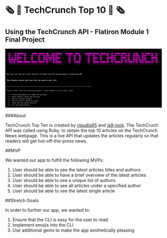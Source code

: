 # 🗞 📰 TechCrunch Top 10 📰 🗞

## Using the TechCrunch API - Flatiron Module 1 Final Project

![main](img/app_overview.png)

###About

TechCrunch Top Ten is created by [claudia95](https://github.com/claudia95) and [ja9-look](https://github.com/ja9-look).
The TechCruch API was called using Ruby, to obtain the top 10 articles on the TechCrunch News webpage.
This is a live API that updates the articles regularly so that readers will get hot-off-the-press news.

##MVP

We wanted our app to fulfill the following MVPs:

1. User should be able to see the latest articles titles and authors
2. User should be able to have a brief overview of the latest articles
3. User should be able to see a unique list of authors
4. User should be able to see all articles under a specified author
5. User should be able to see the latest single article

##Stretch Goals

In order to further our app, we wanted to:

1. Ensure that the CLI is easy for the user to read
2. Implement emojis into the CLI
3. Use additional gems to make the app aesthetically pleasing
